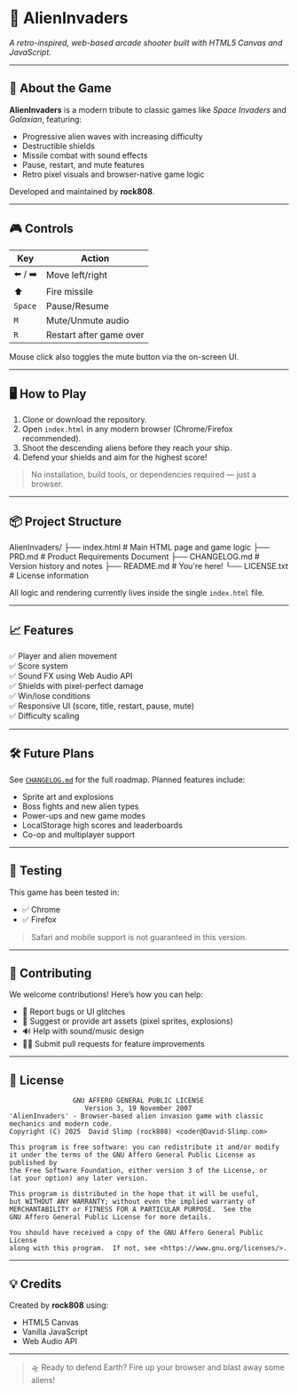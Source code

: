 # 👾 AlienInvaders

_A retro-inspired, web-based arcade shooter built with HTML5 Canvas and JavaScript._

---

## 🚀 About the Game

**AlienInvaders** is a modern tribute to classic games like *Space Invaders* and *Galaxian*, featuring:

- Progressive alien waves with increasing difficulty  
- Destructible shields  
- Missile combat with sound effects  
- Pause, restart, and mute features  
- Retro pixel visuals and browser-native game logic

Developed and maintained by **rock808**.

---

## 🎮 Controls

| Key         | Action               |
|-------------|----------------------|
| ⬅️ / ➡️       | Move left/right      |
| ⬆️           | Fire missile         |
| `Space`     | Pause/Resume         |
| `M`         | Mute/Unmute audio    |
| `R`         | Restart after game over |

Mouse click also toggles the mute button via the on-screen UI.

---

## 🖥️ How to Play

1. Clone or download the repository.
2. Open `index.html` in any modern browser (Chrome/Firefox recommended).
3. Shoot the descending aliens before they reach your ship.
4. Defend your shields and aim for the highest score!

> No installation, build tools, or dependencies required — just a browser.

---

## 📦 Project Structure

AlienInvaders/
├── index.html    # Main HTML page and game logic
├── PRD.md        # Product Requirements Document
├── CHANGELOG.md  # Version history and notes
├── README.md     # You're here!
└── LICENSE.txt   # License information


All logic and rendering currently lives inside the single `index.html` file.

---

## 📈 Features

✅ Player and alien movement  
✅ Score system  
✅ Sound FX using Web Audio API  
✅ Shields with pixel-perfect damage  
✅ Win/lose conditions  
✅ Responsive UI (score, title, restart, pause, mute)  
✅ Difficulty scaling  

---

## 🛠️ Future Plans

See [`CHANGELOG.md`](./CHANGELOG.md) for the full roadmap. Planned features include:

- Sprite art and explosions  
- Boss fights and new alien types  
- Power-ups and new game modes  
- LocalStorage high scores and leaderboards  
- Co-op and multiplayer support  

---

## 🧪 Testing

This game has been tested in:

- ✅ Chrome
- ✅ Firefox

> Safari and mobile support is not guaranteed in this version.

---

## 🙌 Contributing

We welcome contributions! Here’s how you can help:

- 🐞 Report bugs or UI glitches
- 🎨 Suggest or provide art assets (pixel sprites, explosions)
- 🔊 Help with sound/music design
- 👩‍💻 Submit pull requests for feature improvements

---

## 📜 License

                    GNU AFFERO GENERAL PUBLIC LICENSE
                       Version 3, 19 November 2007
    'AlienInvaders' - Browser-based alien invasion game with classic mechanics and modern code.
    Copyright (C) 2025  David Slimp (rock808) <coder@David-Slimp.com>

    This program is free software: you can redistribute it and/or modify
    it under the terms of the GNU Affero General Public License as published by
    the Free Software Foundation, either version 3 of the License, or
    (at your option) any later version.

    This program is distributed in the hope that it will be useful,
    but WITHOUT ANY WARRANTY; without even the implied warranty of
    MERCHANTABILITY or FITNESS FOR A PARTICULAR PURPOSE.  See the
    GNU Affero General Public License for more details.

    You should have received a copy of the GNU Affero General Public License
    along with this program.  If not, see <https://www.gnu.org/licenses/>.


---

## 💡 Credits

Created by **rock808** using:

- HTML5 Canvas
- Vanilla JavaScript
- Web Audio API

---

> 🛸 Ready to defend Earth? Fire up your browser and blast away some aliens!

